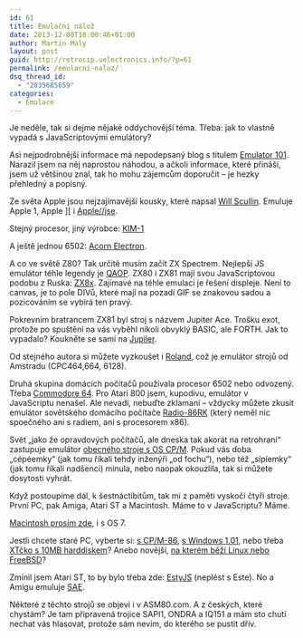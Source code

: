 ```yaml
---
id: 61
title: Emulační nálož
date: 2013-12-08T18:00:46+01:00
author: Martin Maly
layout: post
guid: http://retrocip.uelectronics.info/?p=61
permalink: /emulacni-naloz/
dsq_thread_id:
  - "2035685659"
categories:
  - Emulace
---
```

Je neděle, tak si dejme nějaké oddychovější téma. Třeba: jak to vlastně vypadá s JavaScriptovými emulátory?

<!--more-->

Asi nejpodrobnější informace má nepodepsaný blog s titulem [Emulator 101](http://www.emulator101.com.s3-website-us-east-1.amazonaws.com/). Narazil jsem na něj naprostou náhodou, a ačkoli informace, které přináší, jsem už většinou znal, tak ho mohu zájemcům doporučit &#8211; je hezky přehledný a popisný.

Ze světa Apple jsou nejzajímavější kousky, které napsal [Will Scullin](http://www.scullinsteel.com/apple//about.html). Emuluje Apple 1, Apple ][ i [Apple//jse](http://www.scullinsteel.com/apple//e).

Stejný procesor, jiný výrobce: [KIM-1](http://www.robsayers.com/jskim1/)

A ještě jednou 6502: [Acorn Electron](http://elkjs.azurewebsites.net/).

A co ve světě Z80? Tak určitě musím začít ZX Spectrem. Nejlepší JS emulátor téhle legendy je [QAOP](http://torinak.com/qaop). ZX80 i ZX81 mají svou JavaScriptovou podobu z Ruska: [ZX8x](http://nocanvas.zame-dev.org/0004/). Zajímavé na téhle emulaci je řešení displeje. Není to canvas, je to pole DIVů, které mají na pozadí GIF se znakovou sadou a pozicováním se vybírá ten pravý.

Pokrevním bratrancem ZX81 byl stroj s názvem Jupiter Ace. Trošku exot, protože po spuštění na vás vyběhl nikoli obvyklý BASIC, ale FORTH. Jak to vypadalo? Koukněte se sami na [Jupiler](http://jupiler.retrolandia.net/JAs).

Od stejného autora si můžete vyzkoušet i [Roland](http://roland.retrolandia.net/), což je emulátor strojů od Amstradu (CPC464,664, 6128).

Druhá skupina domácích počítačů používala procesor 6502 nebo odvozený. Třeba [Commodore 64](http://www.kingsquare.nl/jsc64). Pro Atari 800 jsem, kupodivu, emulátor v JavaScriptu nenašel. Ale nevadí, nebuďte zklamaní &#8211; vždycky můžete zkusit emulátor sovětského domácího počítače [Radio-86RK](http://rk86.ru/) (který neměl nic spoečného ani s radiem, ani s procesorem x86).

Svět &#8222;jako že opravdových počítačů, ale dneska tak akorát na retrohraní&#8220; zastupuje emulátor [obecného stroje s OS CP/M](http://www.tramm.li/i8080/). Pokud vás doba &#8222;cépéemky&#8220; (jak tomu říkali tehdy inženýři &#8222;od fochu&#8220;), nebo též &#8222;sípíemky&#8220; (jak tomu říkali nadšenci) minula, nebo naopak okouzlila, tak si můžete dosytosti vyhrát.

Když postoupíme dál, k šestnáctibitům, tak mi z paměti vyskočí čtyři stroje. První PC, pak Amiga, Atari ST a Macintosh. Máme to v JavaScriptu? Máme.

[Macintosh prosím zde](http://jamesfriend.com.au/pce-js/), i s OS 7.

Jestli chcete staré PC, vyberte si: [s CP/M-86](http://jsmachines.net/disks/pc/cpm/), [s Windows 1.01](http://jsmachines.net/configs/pc/machines/5160/cga/256kb/win101/), nebo třeba [XTčko s 10MB harddiskem](http://jsmachines.net/configs/pc/machines/5160/cga/256kb/demo/)? Anebo novější, [na kterém běží Linux nebo FreeBSD](http://copy.sh/v24/)?

Zmínil jsem Atari ST, to by bylo třeba zde: [EstyJS](http://estyjs.azurewebsites.net/) (neplést s Este). No a Amigu emuluje [SAE](http://www.scriptedamigaemulator.net/).

Některé z těchto strojů se objeví i v ASM80.com. A z českých, které chystám? Je tam připravená trojice SAPI1, ONDRA a IQ151 a mám sto chutí nechat vás hlasovat, protože sám nevím, do kterého se pustit dřív.